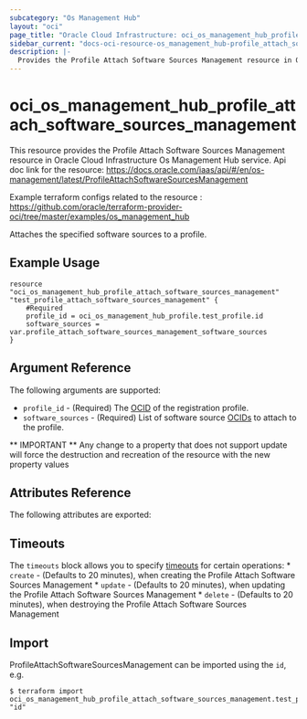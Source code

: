 ```yaml
---
subcategory: "Os Management Hub"
layout: "oci"
page_title: "Oracle Cloud Infrastructure: oci_os_management_hub_profile_attach_software_sources_management"
sidebar_current: "docs-oci-resource-os_management_hub-profile_attach_software_sources_management"
description: |-
  Provides the Profile Attach Software Sources Management resource in Oracle Cloud Infrastructure Os Management Hub service
---
```


# oci_os_management_hub_profile_attach_software_sources_management
This resource provides the Profile Attach Software Sources Management resource in Oracle Cloud Infrastructure Os Management Hub service.
Api doc link for the resource: https://docs.oracle.com/iaas/api/#/en/os-management/latest/ProfileAttachSoftwareSourcesManagement

Example terraform configs related to the resource : https://github.com/oracle/terraform-provider-oci/tree/master/examples/os_management_hub

Attaches the specified software sources to a profile.


## Example Usage

```hcl
resource "oci_os_management_hub_profile_attach_software_sources_management" "test_profile_attach_software_sources_management" {
	#Required
	profile_id = oci_os_management_hub_profile.test_profile.id
	software_sources = var.profile_attach_software_sources_management_software_sources
}
```

## Argument Reference

The following arguments are supported:

* `profile_id` - (Required) The [OCID](https://docs.cloud.oracle.com/iaas/Content/General/Concepts/identifiers.htm) of the registration profile.
* `software_sources` - (Required) List of software source [OCIDs](https://docs.cloud.oracle.com/iaas/Content/General/Concepts/identifiers.htm) to attach to the profile.


** IMPORTANT **
Any change to a property that does not support update will force the destruction and recreation of the resource with the new property values

## Attributes Reference

The following attributes are exported:


## Timeouts

The `timeouts` block allows you to specify [timeouts](https://registry.terraform.io/providers/oracle/oci/latest/docs/guides/changing_timeouts) for certain operations:
	* `create` - (Defaults to 20 minutes), when creating the Profile Attach Software Sources Management
	* `update` - (Defaults to 20 minutes), when updating the Profile Attach Software Sources Management
	* `delete` - (Defaults to 20 minutes), when destroying the Profile Attach Software Sources Management


## Import

ProfileAttachSoftwareSourcesManagement can be imported using the `id`, e.g.

```
$ terraform import oci_os_management_hub_profile_attach_software_sources_management.test_profile_attach_software_sources_management "id"
```


